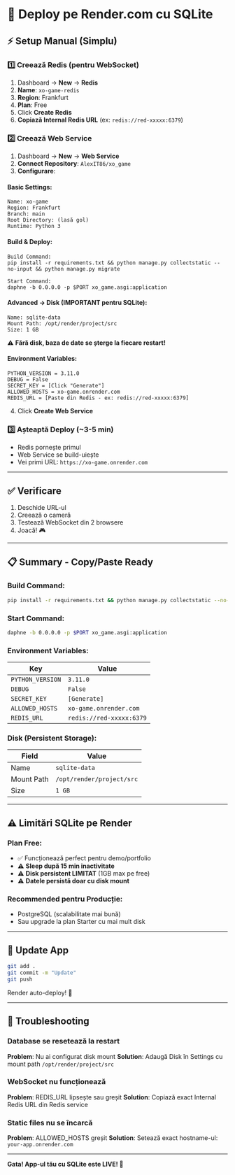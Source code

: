 # 🚀 Deploy pe Render.com cu SQLite

## ⚡ Setup Manual (Simplu)

### 1️⃣ Creează Redis (pentru WebSocket)

1. Dashboard → **New** → **Redis**
2. **Name**: `xo-game-redis`
3. **Region**: Frankfurt
4. **Plan**: Free
5. Click **Create Redis**
6. **Copiază Internal Redis URL** (ex: `redis://red-xxxxx:6379`)

### 2️⃣ Creează Web Service

1. Dashboard → **New** → **Web Service**
2. **Connect Repository**: `AlexIT86/xo_game`
3. **Configurare**:

#### Basic Settings:
```
Name: xo-game
Region: Frankfurt
Branch: main
Root Directory: (lasă gol)
Runtime: Python 3
```

#### Build & Deploy:
```
Build Command:
pip install -r requirements.txt && python manage.py collectstatic --no-input && python manage.py migrate

Start Command:
daphne -b 0.0.0.0 -p $PORT xo_game.asgi:application
```

#### Advanced → Disk (IMPORTANT pentru SQLite):
```
Name: sqlite-data
Mount Path: /opt/render/project/src
Size: 1 GB
```
⚠️ **Fără disk, baza de date se șterge la fiecare restart!**

#### Environment Variables:
```
PYTHON_VERSION = 3.11.0
DEBUG = False
SECRET_KEY = [Click "Generate"]
ALLOWED_HOSTS = xo-game.onrender.com
REDIS_URL = [Paste din Redis - ex: redis://red-xxxxx:6379]
```

4. Click **Create Web Service**

### 3️⃣ Așteaptă Deploy (~3-5 min)

- Redis pornește primul
- Web Service se build-uiește
- Vei primi URL: `https://xo-game.onrender.com`

---

## ✅ Verificare

1. Deschide URL-ul
2. Creează o cameră
3. Testează WebSocket din 2 browsere
4. Joacă! 🎮

---

## 📋 Summary - Copy/Paste Ready

### Build Command:
```bash
pip install -r requirements.txt && python manage.py collectstatic --no-input && python manage.py migrate
```

### Start Command:
```bash
daphne -b 0.0.0.0 -p $PORT xo_game.asgi:application
```

### Environment Variables:
| Key | Value |
|-----|-------|
| `PYTHON_VERSION` | `3.11.0` |
| `DEBUG` | `False` |
| `SECRET_KEY` | `[Generate]` |
| `ALLOWED_HOSTS` | `xo-game.onrender.com` |
| `REDIS_URL` | `redis://red-xxxxx:6379` |

### Disk (Persistent Storage):
| Field | Value |
|-------|-------|
| Name | `sqlite-data` |
| Mount Path | `/opt/render/project/src` |
| Size | `1 GB` |

---

## ⚠️ Limitări SQLite pe Render

### Plan Free:
- ✅ Funcționează perfect pentru demo/portfolio
- ⚠️ **Sleep după 15 min inactivitate**
- ⚠️ **Disk persistent LIMITAT** (1GB max pe free)
- ⚠️ **Datele persistă doar cu disk mount**

### Recommended pentru Producție:
- PostgreSQL (scalabilitate mai bună)
- Sau upgrade la plan Starter cu mai mult disk

---

## 🔄 Update App

```bash
git add .
git commit -m "Update"
git push
```

Render auto-deploy! 🚀

---

## 🐛 Troubleshooting

### Database se resetează la restart
**Problem**: Nu ai configurat disk mount
**Solution**: Adaugă Disk în Settings cu mount path `/opt/render/project/src`

### WebSocket nu funcționează
**Problem**: REDIS_URL lipsește sau greșit
**Solution**: Copiază exact Internal Redis URL din Redis service

### Static files nu se încarcă
**Problem**: ALLOWED_HOSTS greșit
**Solution**: Setează exact hostname-ul: `your-app.onrender.com`

---

**Gata! App-ul tău cu SQLite este LIVE! 🎉**

